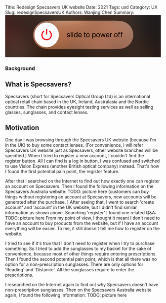 Title: Redesign Specsavers UK website
Date: 2021
Tags: uxd
Category: UX
Slug: redesignSpecsaversUK
Authors: Wanjing Chen
Summary: <img src="/images/iPhoneX_SideButton/summaryimage.png" alt="" class="headerimg"/>


### Background
## What is Specsavers?

Specsavers (short for Specsavers Optical Group Ltd) is an international optical retail chain based in the UK, Ireland, Australasia and the Nordic countries. The chain provides eyesight testing services as well as selling glasses, sunglasses, and contact lenses.

## Motivation

One day I was browsing through the Specsavers UK website (because I'm in the UK) to buy some contact lenses. (For convenience, I will refer Specsavers UK website just as Specsavers, other website branches will be specified.) When I tried to register a new account, I couldn't find the register button. All I can find is a log in button, I was confused and switched to use Vision Express (another British optical company) instead. That's how I found the first potential pain point, the register feature.

After that I searched on the Internet to find out how exactly one can register an account on Specsavers. Then I found the following information on the Specsavers Australia website:
TODO: picture here
(customers can buy things without registering an account at Specsavers, new accounts will be generated after the purchase. )
After seeing that, I went to search 'create account' and 'account' in the UK website, but I didn't find similar information as shown above. Searching 'register' I found one related Q&A:
TODO: picture here
From my point of view, I thought it meant I don't need to have an account to buy products from the website, but if I have an account everything will be easier. To me, it still doesn't tell me how to register on the website.

I tried to see if it's true that I don't need to register when I try to purchase something. So I tried to add the sunglasses to my basket for the sake of convenience, because most of other things require entering prescriptions. Then I found the second potential pain point, which is that all there was no option for a non-prescription sunglasses. There are only options for 'Reading' and 'Distance'. All the sunglasses require to enter the prescriptions.

I researched on the Internet again to find out why Specsavers doesn't have non-prescription sunglasses. Then on the Specsavers Australia website again, I found the following information:
TODO: picture here
